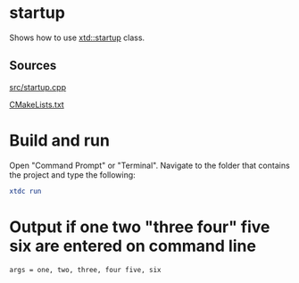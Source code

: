 # startup

Shows how to use [xtd::startup](../../../../src/xtd.core/include/xtd/startup.h) class.

## Sources

[src/startup.cpp](src/startup.cpp)

[CMakeLists.txt](CMakeLists.txt)

# Build and run

Open "Command Prompt" or "Terminal". Navigate to the folder that contains the project and type the following:

```cmake
xtdc run
```

# Output if one two "three four" five six are entered on command line

```
args = one, two, three, four five, six
```

